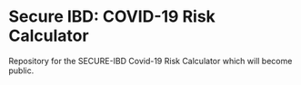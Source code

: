 # Secure IBD: COVID-19 Risk Calculator

Repository for the SECURE-IBD Covid-19 Risk Calculator which will become public. 